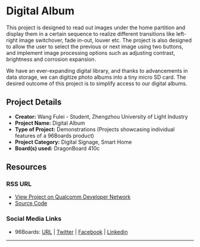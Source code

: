 # Digital Album

This project is designed to read out images under the home partition and display them in a certain sequence to realize different transitions like left-right image switchover, fade in-out, louver etc. The project is also designed to allow the user to
select the previous or next image using two buttons, and implement image processing options such as adjusting contrast, brightness and corrosion expansion.

We have an ever-expanding digital library, and thanks to advancements in data storage, we can digitize photo albums into a tiny micro SD card. The desired outcome of this project is to simplify access to our digital albums.

## Project Details

- **Creator:** Wang Fulei - Student, Zhengzhou University of Light Industry
- **Project Name:** Digital Album
- **Type of Project:** Demonstrations (Projects showcasing individual features of a 96Boards product)
- **Project Category:** Digital Signage, Smart Home
- **Board(s) used:** DragonBoard 410c

## Resources

### RSS URL

- [View Project on Qualcomm Developer Network](https://developer.qualcomm.com/project/digital-album)
- [Source Code](https://github.com/agdhun/DigitalPhotoFrame)

### Social Media Links

- 96Boards: [URL](http://www.96boards.org/) | [Twitter](https://twitter.com/96boards) | [Facebook](https://www.facebook.com/96Boards) | [Linkedin](https://www.linkedin.com/showcase/6637095/)


***
